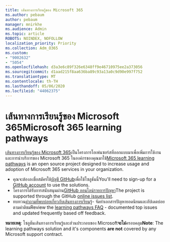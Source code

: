 ```yaml
---
title: เส้นทางการเรียนรู้ของ Microsoft 365
ms.author: pebaum
author: pebaum
manager: mnirkhe
ms.audience: Admin
ms.topic: article
ROBOTS: NOINDEX, NOFOLLOW
localization_priority: Priority
ms.collection: Adm_O365
ms.custom:
- "9002632"
- "5054"
ms.openlocfilehash: d3a3e6c89f326e6348ff9e46710975ee2a373056
ms.sourcegitcommit: d1aad215f8aa636ba89c93a13a0c9d90e997f752
ms.translationtype: MT
ms.contentlocale: th-TH
ms.lasthandoff: 05/06/2020
ms.locfileid: "44062375"
---
```

# <a name="microsoft-365-learning-pathways"></a><span data-ttu-id="a797c-102">เส้นทางการเรียนรู้ของ Microsoft 365</span><span class="sxs-lookup"><span data-stu-id="a797c-102">Microsoft 365 learning pathways</span></span>

<span data-ttu-id="a797c-103">[เส้นทางการเรียนรู้ของ Microsoft 365](https://docs.microsoft.com/office365/customlearning/)เป็นโครงการโอเพ่นซอร์สที่ออกแบบมาเพื่อเพิ่มการใช้งานและการนําบริการของ Microsoft 365 ในองค์กรของคุณมาใช้</span><span class="sxs-lookup"><span data-stu-id="a797c-103">[Microsoft 365 learning pathways](https://docs.microsoft.com/office365/customlearning/) is an open source project designed to increase usage and adoption of Microsoft 365 services in your organization.</span></span>

- <span data-ttu-id="a797c-104">คุณจะต้องลงชื่อสมัครใช้[บัญชี GitHub](https://aka.ms/joingithub)เพื่อใช้โซลูชันนี้</span><span class="sxs-lookup"><span data-stu-id="a797c-104">You'll need to sign-up for a [GitHub account](https://aka.ms/joingithub) to use the solutions.</span></span>
- <span data-ttu-id="a797c-105">โครงการได้รับการสนับสนุนผ่าน[GitHub ออนไลน์รายการปัญหา](https://aka.ms/CustomLearningHelp)</span><span class="sxs-lookup"><span data-stu-id="a797c-105">The project is supported through the GitHub [online issues list](https://aka.ms/CustomLearningHelp).</span></span>
- <span data-ttu-id="a797c-106">ทบทวน[คําถามที่พบบ่อยเกี่ยวกับเส้นทางการเรียนรู้](https://docs.microsoft.com/office365/customlearning/faq)- จัดทําเอกสารปัญหายอดนิยมและอัปเดตบ่อยตามคําติชม</span><span class="sxs-lookup"><span data-stu-id="a797c-106">Review the [learning pathways FAQ](https://docs.microsoft.com/office365/customlearning/faq) - documented top issues and updated frequently based off feedback.</span></span>

<span data-ttu-id="a797c-107">**หมายเหตุ**: โซลูชันเส้นทางการเรียนรู้และส่วนประกอบของ Microsoft**จะไม่**ครอบคลุม</span><span class="sxs-lookup"><span data-stu-id="a797c-107">**Note**: The learning pathways solution and it's components **are not** covered by any Microsoft support contract.</span></span>
